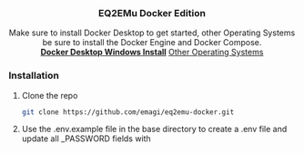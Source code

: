 <br />
<div align="center">
  <h3 align="center">EQ2EMu Docker Edition</h3>

  <p align="center">
    Make sure to install Docker Desktop to get started, other Operating Systems be sure to install the Docker Engine and Docker Compose.
    <br />
    <a href="https://docs.docker.com/desktop/install/windows-install/"><strong>Docker Desktop Windows Install</strong></a>
    <a href="https://docs.docker.com/engine/install/">Other Operating Systems</a>
  </p>
</div>

### Installation

1. Clone the repo
   ```sh
   git clone https://github.com/emagi/eq2emu-docker.git
   ```
2. Use the .env.example file in the base directory to create a .env file and update all _PASSWORD fields with <template> with a password surrounded by quotes, eg. "custompassword"
3. Use command prompt to open up the eq2emu-docker directory with docker-compose.yaml
4. Issue 'docker compose up'
5. A number of images will download to make the full server, this can take some time depending on your connection.
6. After about 1-2 minutes, eq2emu-server should appear on the prompt, briefly after you should be able to access https://127.0.0.1:2424/ for the admin interface, enter the EQ2DAWN_ADMIN_PASSWORD supplied in the .env file.
6. Use your compatible EverQuest 2 client to login by updating eq2_default.ini to us cl_ls_address 127.0.0.1